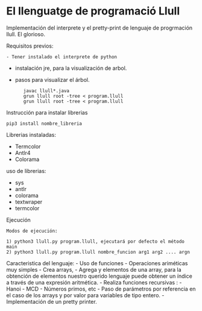 El llenguatge de programació Llull
===================================

Implementación del interprete y el pretty-print de lenguaje de progrmación llull. El glorioso.

Requisitos previos:

	- Tener instalado el interprete de python
   - instalación jre, para la visualización de arbol.
   - pasos para visualizar el árbol.

   			javac llull*.java
   			grun llull root -tree < program.llull
   			grun llull root -tree < program.llull


Instrucción para instalar librerias

	pip3 install nombre_libreria

Librerias instaladas:
   
   - Termcolor
   - Antlr4
   - Colorama

uso de librerias: 
   - sys
   - antlr
   - colorama
   - textwraper
   - termcolor

Ejecución
	
	Modos de ejecución:

	1) python3 llull.py program.llull, ejecutará por defecto el método main
	2) python3 llull.py program.llull nombre_funcion arg1 arg2 .... argn



Caracteristica del lenguaje:
	- Uso de funciones
	- Operaciones ariméticas muy simples
	- Crea arrays, 
	- Agrega y elementos de una array, para la obtención de elementos nuestro querido lenguaje puede obtener un índice a través de una expresión aritmética.
	- Realiza funciones recursivas :
	    - Hanoi
	    - MCD
	    - Números primos, etc
	    - Paso de parámetros por referencia en el caso de los arrays y por valor para variables de tipo entero.
	- Implementación de un pretty printer.

